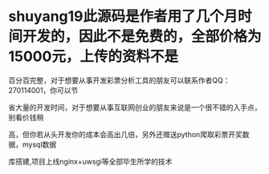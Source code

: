 # shuyang19此源码是作者用了几个月时间开发的，因此不是免费的，全部价格为15000元，上传的资料不是

百分百完整，对于想要从事开发彩票分析工具的朋友可以联系作者QQ：270114001，你可以节

省大量的开发时间，对于想要从事互联网创业的朋友来说是一个很不错的入手点，别看价钱稍

高，但你若从头开发你的成本会高出几倍，另外还赠送python爬取彩票开奖数据，mysql数据

库搭建,项目上线nginx+uwsgi等全部毕生所学的技术
